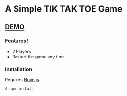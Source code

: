 # A Simple TIK TAK TOE Game

## [DEMO](https://sushmithavootukuri.github.io/Tik-Tak-Toe/)

### Features!

  - 2 Players 
  - Restart the game any time


### Installation

Requires [Node.js](https://nodejs.org/).

```sh
$ npm install
```

